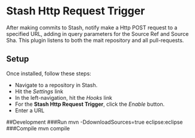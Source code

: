 # Stash Http Request Trigger

After making commits to Stash, notify make a Http POST request to a specified URL, adding in query parameters for the Source Ref and Source Sha.  This plugin listens to both the mait repository and all pull-requests.


## Setup

Once installed, follow these steps:
-  Navigate to a repository in Stash.
-  Hit the *Settings* link
-  In the left-navigation, hit the *Hooks* link
-  For the **Stash Http Request Trigger**, click the *Enable* button.
-  Enter a URL

##Development
###Run
mvn -DdownloadSources=true eclipse:eclipse
###Compile
mvn compile
